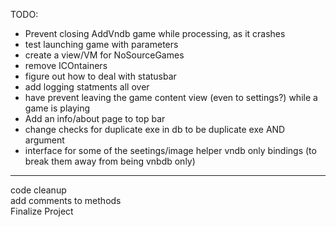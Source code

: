 TODO: 
- Prevent closing AddVndb game while processing, as it crashes 
- test launching game with parameters 
- create a view/VM for NoSourceGames 
- remove ICOntainers 
- figure out how to deal with statusbar
- add logging statments all over 
- have prevent leaving the game content view (even to settings?) while a game is playing 
- Add an info/about page to top bar 
- change checks for duplicate exe in db to be duplicate exe AND argument 
- interface for some of the seetings/image helper vndb only bindings (to break them away from being vnbdb only)   


--- 
code cleanup  
add comments to methods  
Finalize Project  
